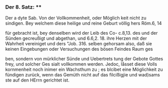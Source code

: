 <!-- Seite: 33; content-0052.xml -->

### Der 8. Satz: **


Der a dyte Sab. Von der Vollkommenheit, oder Möglich
keit nicht zu sindigen. Bey welchem diese heilige und reine Geburt völlig hers
Röm.6, 14

für gebracht ist, bey denselben wird der Leib des Co- c.8,13. des und der Sünden
gecreußigt und abgethan, und 6.6,2. 18. ihre Herzen mit der Wahrheit vereiniget
und ders "Job. 316. selben gehorsam also, daß sie keinen Eingebungen oder
Versuchungen des bösen Feindes Raum ges

<!-- Seite 34; content-0052.xml -->

ben, sondern von mürklicher Sünde und Uebertrets tung der Gebote Gottes frey,
und solcher Ges sialt vollkommen werden. Jedoc, låsset diese Volls kornmenheit
noch inimer ein Wachsthum zu ; es blcibet eine Möglichkeit zu fündigen zurück,
wenn das Gemüth nicht auf das filcißigjie und wad)sams ste auf den HErrn
gerichtet ist.
